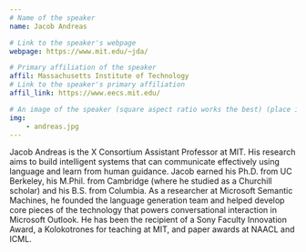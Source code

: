 ```yaml
---
# Name of the speaker
name: Jacob Andreas

# Link to the speaker's webpage
webpage: https://www.mit.edu/~jda/

# Primary affiliation of the speaker
affil: Massachusetts Institute of Technology
# Link to the speaker's primary affiliation
affil_link: https://www.eecs.mit.edu/

# An image of the speaker (square aspect ratio works the best) (place in the `assets/img/speakers` directory)
img: 
    - andreas.jpg
---
```


<!-- Whatever you write below will show up as the speaker's bio -->
Jacob Andreas is the X Consortium Assistant Professor at MIT. His research aims to build intelligent systems that can communicate effectively using language and learn from human guidance. Jacob earned his Ph.D. from UC Berkeley, his M.Phil. from Cambridge (where he studied as a Churchill scholar) and his B.S. from Columbia. As a researcher at Microsoft Semantic Machines, he founded the language generation team and helped develop core pieces of the technology that powers conversational interaction in Microsoft Outlook. He has been the recipient of a Sony Faculty Innovation Award, a Kolokotrones for teaching at MIT, and paper awards at NAACL and ICML.